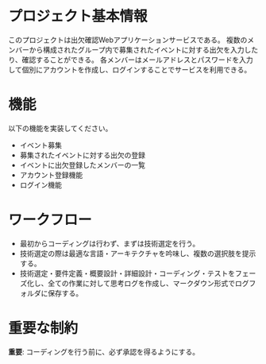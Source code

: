 # プロジェクト基本情報

このプロジェクトは出欠確認Webアプリケーションサービスである。
複数のメンバーから構成されたグループ内で募集されたイベントに対する出欠を入力したり、確認することができる。
各メンバーはメールアドレスとパスワードを入力して個別にアカウントを作成し、ログインすることでサービスを利用できる。

# 機能

以下の機能を実装してください。
- イベント募集
- 募集されたイベントに対する出欠の登録
- イベントに出欠登録したメンバーの一覧
- アカウント登録機能
- ログイン機能

# ワークフロー

- 最初からコーディングは行わず、まずは技術選定を行う。
- 技術選定の際は最適な言語・アーキテクチャを吟味し、複数の選択肢を提示する。
- 技術選定・要件定義・概要設計・詳細設計・コーディング・テストをフェーズ化し、全ての作業に対して思考ログを作成し、マークダウン形式でログフォルダに保存する。

# 重要な制約

**重要**: コーディングを行う前に、必ず承認を得るようにする。